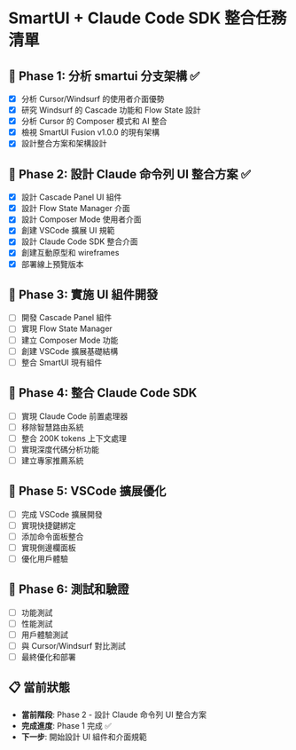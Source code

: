 # SmartUI + Claude Code SDK 整合任務清單

## 🎯 Phase 1: 分析 smartui 分支架構 ✅
- [x] 分析 Cursor/Windsurf 的使用者介面優勢
- [x] 研究 Windsurf 的 Cascade 功能和 Flow State 設計
- [x] 分析 Cursor 的 Composer 模式和 AI 整合
- [x] 檢視 SmartUI Fusion v1.0.0 的現有架構
- [x] 設計整合方案和架構設計

## 🎯 Phase 2: 設計 Claude 命令列 UI 整合方案 ✅
- [x] 設計 Cascade Panel UI 組件
- [x] 設計 Flow State Manager 介面
- [x] 設計 Composer Mode 使用者介面
- [x] 創建 VSCode 擴展 UI 規範
- [x] 設計 Claude Code SDK 整合介面
- [x] 創建互動原型和 wireframes
- [x] 部署線上預覽版本

## 🎯 Phase 3: 實施 UI 組件開發
- [ ] 開發 Cascade Panel 組件
- [ ] 實現 Flow State Manager
- [ ] 建立 Composer Mode 功能
- [ ] 創建 VSCode 擴展基礎結構
- [ ] 整合 SmartUI 現有組件

## 🎯 Phase 4: 整合 Claude Code SDK
- [ ] 實現 Claude Code 前置處理器
- [ ] 移除智慧路由系統
- [ ] 整合 200K tokens 上下文處理
- [ ] 實現深度代碼分析功能
- [ ] 建立專家推薦系統

## 🎯 Phase 5: VSCode 擴展優化
- [ ] 完成 VSCode 擴展開發
- [ ] 實現快捷鍵綁定
- [ ] 添加命令面板整合
- [ ] 實現側邊欄面板
- [ ] 優化用戶體驗

## 🎯 Phase 6: 測試和驗證
- [ ] 功能測試
- [ ] 性能測試
- [ ] 用戶體驗測試
- [ ] 與 Cursor/Windsurf 對比測試
- [ ] 最終優化和部署

## 📋 當前狀態
- **當前階段**: Phase 2 - 設計 Claude 命令列 UI 整合方案
- **完成進度**: Phase 1 完成 ✅
- **下一步**: 開始設計 UI 組件和介面規範

